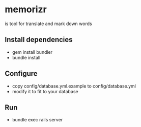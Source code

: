 # memorizr
is tool for translate and mark down words

## Install dependencies
 * gem install bundler
 * bundle install

## Configure
 * copy config/database.yml.example to config/database.yml
 * modify it to fit to your database

## Run
 * bundle exec rails server


